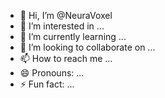 - 👋 Hi, I’m @NeuraVoxel
- 👀 I’m interested in ...
- 🌱 I’m currently learning ...
- 💞️ I’m looking to collaborate on ...
- 📫 How to reach me ...
- 😄 Pronouns: ...
- ⚡ Fun fact: ...

<!---
NeuraVoxel/NeuraVoxel is a ✨ special ✨ repository because its `README.md` (this file) appears on your GitHub profile.
You can click the Preview link to take a look at your changes.
--->
